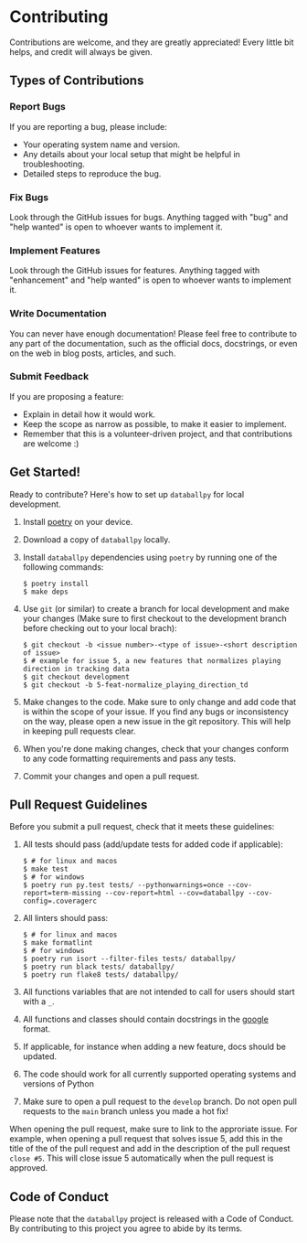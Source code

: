 # Contributing

Contributions are welcome, and they are greatly appreciated! Every little bit
helps, and credit will always be given.

## Types of Contributions

### Report Bugs

If you are reporting a bug, please include:

* Your operating system name and version.
* Any details about your local setup that might be helpful in troubleshooting.
* Detailed steps to reproduce the bug.

### Fix Bugs

Look through the GitHub issues for bugs. Anything tagged with "bug" and "help
wanted" is open to whoever wants to implement it.

### Implement Features

Look through the GitHub issues for features. Anything tagged with "enhancement"
and "help wanted" is open to whoever wants to implement it.

### Write Documentation

You can never have enough documentation! Please feel free to contribute to any
part of the documentation, such as the official docs, docstrings, or even
on the web in blog posts, articles, and such.

### Submit Feedback

If you are proposing a feature:

* Explain in detail how it would work.
* Keep the scope as narrow as possible, to make it easier to implement.
* Remember that this is a volunteer-driven project, and that contributions
  are welcome :)

## Get Started!

Ready to contribute? Here's how to set up `databallpy` for local development.

1. Install [poetry](https://python-poetry.org/) on your device. 
2. Download a copy of `databallpy` locally.
3. Install `databallpy` dependencies using `poetry` by running one of the following commands:

    ```console
    $ poetry install
    $ make deps
    ```
4. Use `git` (or similar) to create a branch for local development and make your changes (Make sure to first checkout to the development branch before checking out to your local brach):

    ```console
    $ git checkout -b <issue number>-<type of issue>-<short description of issue>
    $ # example for issue 5, a new features that normalizes playing direction in tracking data
    $ git checkout development
    $ git checkout -b 5-feat-normalize_playing_direction_td
    ```

5. Make changes to the code. Make sure to only change and add code that is within the scope of your issue. If you find any bugs or inconsistency on the way, please open a new issue in the git repository. This will help in keeping pull requests clear.

6. When you're done making changes, check that your changes conform to any code formatting requirements and pass any tests.
      
7. Commit your changes and open a pull request.

## Pull Request Guidelines

Before you submit a pull request, check that it meets these guidelines:

  1. All tests should pass (add/update tests for added code if applicable): 
     
      ```console
      $ # for linux and macos
      $ make test
      $ # for windows
      $ poetry run py.test tests/ --pythonwarnings=once --cov-report=term-missing --cov-report=html --cov=databallpy --cov-config=.coveragerc
      ```

  2. All linters should pass:
      
      ```console
      $ # for linux and macos
      $ make formatlint
      $ # for windows
      $ poetry run isort --filter-files tests/ databallpy/
      $ poetry run black tests/ databallpy/
      $ poetry run flake8 tests/ databallpy/
      ```

  3. All functions variables that are not intended to call for users should start with a `_`.
  4. All functions and classes should contain docstrings in the [google](https://github.com/NilsJPWerner/autoDocstring/blob/HEAD/docs/google.md) format.
  5. If applicable, for instance when adding a new feature, docs should be updated.
  6. The code should work for all currently supported operating systems and versions of Python
  7. Make sure to open a pull request to the `develop` branch. Do not open pull requests to the `main` branch unless you made a hot fix!

When opening the pull request, make sure to link to the approriate issue. For example, when opening a pull request that solves issue 5, add this in the title of the 
of the pull request and add in the description of the pull request `close #5`. This will close issue 5 automatically when the pull request is approved.

## Code of Conduct

Please note that the `databallpy` project is released with a
Code of Conduct. By contributing to this project you agree to abide by its terms.
